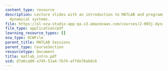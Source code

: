 ```yaml
---
content_type: resource
description: Lecture slides with an introduction to MATLAB and programming to simulate
  dynamical systems.
file: https://ol-ocw-studio-app-qa.s3.amazonaws.com/courses/2-003j-dynamics-and-control-i-fall-2007/d7a6ca80a74551a47b74affde76abdc6_matlab_intro.pdf
file_type: application/pdf
learning_resource_types: []
ocw_type: OCWFile
parent_title: MATLAB Sessions
parent_type: CourseSection
resourcetype: Document
title: matlab_intro.pdf
uid: d7a6ca80-a745-51a4-7b74-affde76abdc6
---
```

